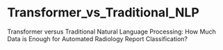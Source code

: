 # Transformer_vs_Traditional_NLP
Transformer versus Traditional Natural Language Processing: How Much Data is Enough for Automated Radiology Report Classification?
